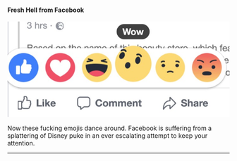 #### Fresh Hell from Facebook ####

![Facebook Emojis](https://raw.githubusercontent.com/meltsintoair/jd/master/img/fbemojis.jpg)

Now these fucking emojis dance around.  Facebook is suffering from a splattering of Disney puke in an ever escalating attempt to keep your attention.

---

